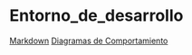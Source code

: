 # Entorno_de_desarrollo
[Markdown](https://github.com/toninavhd/ProyectoBBDD/blob/main/modelo-er/images/diagramaER.drawio.png)
[Diagramas de Comportamiento](https://github.com/toninavhd/ProyectoBBDD/blob/main/modelo-er/images/diagramaER.drawio.png)
